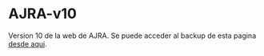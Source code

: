 # AJRA-v10
Version 10 de la web de AJRA.
Se puede acceder al backup de esta pagina [desde aqui]([url](https://ajratoni.github.io/AJRA-v10/)https://ajratoni.github.io/AJRA-v10/).
